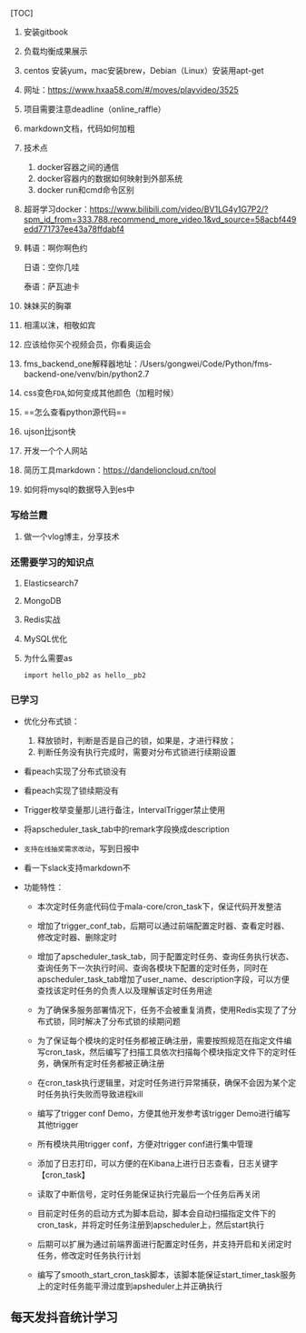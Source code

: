 [TOC]

1. 安装gitbook
2. 负载均衡成果展示
3. centos 安装yum，mac安装brew，Debian（Linux）安装用apt-get
4. 网址：https://www.hxaa58.com/#/moves/playvideo/3525
5. 项目需要注意deadline（online_raffle）
6. markdown文档，代码如何加粗
7. 技术点
   1. docker容器之间的通信
   2. docker容器内的数据如何映射到外部系统
   3. docker run和cmd命令区别
8. 超哥学习docker：https://www.bilibili.com/video/BV1LG4y1G7P2/?spm_id_from=333.788.recommend_more_video.1&vd_source=58acbf449edd771737ee43a78ffdabf4

9. 韩语：啊你啊色约

   日语：空你几哇

   泰语：萨瓦迪卡

10. 妹妹买的胸罩

11. 相濡以沫，相敬如宾

12. 应该给你买个视频会员，你看奥运会

13. fms_backend_one解释器地址：/Users/gongwei/Code/Python/fms-backend-one/venv/bin/python2.7

14. css变色`FDA`,如何变成其他颜色（加粗时候）

15. ==怎么查看python源代码==

16. ujson比json快

17. 开发一个个人网站

18. 简历工具markdown：https://dandelioncloud.cn/tool

19. 如何将mysql的数据导入到es中

### 写给兰霞

1. 做一个vlog博主，分享技术



### 还需要学习的知识点

1. Elasticsearch7

2. MongoDB

3. Redis实战

4. MySQL优化

5. 为什么需要as

   ```
   import hello_pb2 as hello__pb2
   ```

### 已学习

- 优化分布式锁：

  1. 释放锁时，判断是否是自己的锁，如果是，才进行释放；
  2. 判断任务没有执行完成时，需要对分布式锁进行续期设置

- 看peach实现了分布式锁没有

- 看peach实现了锁续期没有

- Trigger枚举变量那儿进行备注，IntervalTrigger禁止使用

- 将apscheduler_task_tab中的remark字段换成description

- `支持在线抽奖需求改动`，写到日报中

- 看一下slack支持markdown不

- 功能特性：

  - 本次定时任务底代码位于mala-core/cron_task下，保证代码开发整洁

  - 增加了trigger_conf_tab，后期可以通过前端配置定时器、查看定时器、修改定时器、删除定时
  - 增加了apscheduler_task_tab，同于配置定时任务、查询任务执行状态、查询任务下一次执行时间、查询各模块下配置的定时任务，同时在apscheduler_task_tab增加了user_name、description字段，可以方便查找该定时任务的负责人以及理解该定时任务用途
  - 为了确保多服务部署情况下，任务不会被重复消费，使用Redis实现了了分布式锁，同时解决了分布式锁的续期问题
  - 为了保证每个模块的定时任务都被正确注册，需要按照规范在指定文件编写cron_task，然后编写了扫描工具依次扫描每个模块指定文件下的定时任务，确保所有定时任务都被正确注册
  - 在cron_task执行逻辑里，对定时任务进行异常捕获，确保不会因为某个定时任务执行失败而导致进程kill
  - 编写了trigger conf Demo，方便其他开发参考该trigger Demo进行编写其他trigger
  - 所有模块共用trigger conf，方便对trigger conf进行集中管理
  - 添加了日志打印，可以方便的在Kibana上进行日志查看，日志关键字【cron_task】
  - 读取了中断信号，定时任务能保证执行完最后一个任务后再关闭
  - 目前定时任务的启动方式为脚本启动，脚本会自动扫描指定文件下的cron_task，并将定时任务注册到apscheduler上，然后start执行
  - 后期可以扩展为通过前端界面进行配置定时任务，并支持开启和关闭定时任务，修改定时任务执行计划
  - 编写了smooth_start_cron_task脚本，该脚本能保证start_timer_task服务上的定时任务能平滑过度到apsheduler上并正确执行

## 每天发抖音统计学习
